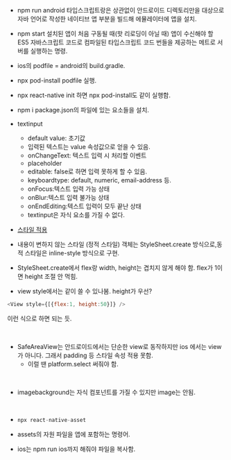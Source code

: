 - npm run android
  타입스크립트랑은 상관없이 안드로이드 디렉토리만을 대상으로 자바 언어로 작성한 네이티브 앱 부분을 빌드해 에뮬레이터에 앱을 설치.
- npm start
  설치된 앱이 처음 구동될 때(핫 리로딩이 아닐 때) 앱이 수신해야 할 ES5 자바스크립트 코드로 컴파일된 타입스크립트 코드 번들을 제공하는 메트로 서버를 실행하는 명령.
- ios의 podfile = android의 build.gradle.
- npx pod-install
  podfile 실행.
- npx react-native init 하면 npx pod-install도 같이 실행함.
- npm i
  package.json의 파일에 있는 요소들을 설치.
- textinput

  - default value: 초기값
  - 입력된 텍스트는 value 속성값으로 얻을 수 있음.
  - onChangeText: 텍스트 입력 시 처리할 이벤트
  - placeholder
  - editable: false로 하면 입력 못하게 할 수 있음.
  - keyboardtype: default, numeric, email-address 등.
  - onFocus:텍스트 입력 가능 상태
  - onBlur:텍스트 입력 불가능 상태
  - onEndEditing:텍스트 입력이 모두 끝난 상태
  - textinput은 자식 요소를 가질 수 없다.
- [스타일 적용](https://joylee-developer.tistory.com/146)
- 내용이 변하지 않는 스타일 (정적 스타일) 객체는 StyleSheet.create 방식으로,동적 스타일은 inline-style 방식으로 구현.
- StyleSheet.create에서 flex랑 width, height는 겹치지 않게 해야 함. flex가 1이면 height 조절 안 먹힘.
- view style에서는 같이 쓸 수 있나봄. height가 우선? 
```js
<View style={[{flex:1, height:50}]} /> 
```
  이런 식으로 하면 되는 듯.

<br/>

- SafeAreaView는 안드로이드에서는 단순한 view로 동작하지만 ios 에서는 view가 아니다. 그래서 padding 등 스타일 속성 적용 못함.
  - 이럴 땐 platform.select 써줘야 함.

<br/>

- imagebackground는 자식 컴포넌트를 가질 수 있지만 image는 안됨.

<br/>

- ```js
  npx react-native-asset
  ```

-  assets의 자원 파일을 앱에 포함하는 명령어.

- ios는 npm run ios까지 해줘야 파일을 복사함.
